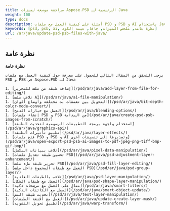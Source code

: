```yaml
---
title: مراجعة موسعة لميزات Aspose.PSD الرئيسية لـ Java
weight: 100
type: docs
description: أمثلة على كيفية العمل مع ملفات PSD و PSB و AI باستخدام Java
keywords: [psd, psb, ai, نظرة عامة, ملخص الميزات, جافا, عينة الكود]
url: /ar/java/update-psd-psb-files-with-java/
---
```


## **نظرة عامة**

**نظرة عامة**

    يرجى التحقق من المقال التالي للحصول على معرفة حول كيفية العمل مع ملفات PSD و PSB في Aspose.PSD لـ Java
    
    1. [إضافة طبقة من ملف للتحرير](/psd/ar/java/add-layer-from-file-for-editing/) 
    1. [تلاعب ملف AI](/psd/ar/java/ai-file-manipulation/) 
    1. [التحويل بين تعمقات بت مختلفة وأوضاع ألوان](/psd/ar/java/bit-depth-color-mode-convert/) 
    1. [العمل مع خيارات الدمج](/psd/ar/java/blending-options/) 
    1. [إنشاء ملفات PSD و PSB من البداية](/psd/ar/java/create-psd-psb-images-from-scratch/) 
    1. [استخدام واجهة برمجة التطبيقات الرسومية لتحديث الطبقة](/psd/ar/java/graphics-api/) 
    1. [تطبيق تأثيرات الطبقة](/psd/ar/java/layer-effects/) 
    1. [فتح ملفات PSD و PSB و AI وتصديرها إلى تنسيقات أخرى](/psd/ar/java/open-export-psd-psb-ai-images-to-pdf-jpeg-png-tiff-bmp-gif-bmp/) 
    1. [تلاعب ببيانات البكسل](/psd/ar/java/pixel-data-manipulation/) 
    1. [تحسين طبقة تعديل ملفات PSD](/psd/ar/java/psd-adjustment-layer-enhancement/) 
    1. [تحرير طبقة ملء ملف PSD](/psd/ar/java/psd-fill-layer-editing/) 
    1. [العمل مع طبقات المجموع داخل ملف PSD](/psd/ar/java/psd-group-layer/) 
    1. [تلاعب بالطبقات العادية](/psd/ar/java/psd-layer-manipulation/) 
    1. [العمل مع طبقات الشكل](/psd/ar/java/psd-shape-layer-manipulation/) 
    1. [مثال على العمل مع مرشحات ذكية](/psd/ar/java/smart-filters/) 
    1. [العمل مع الكائنات الذكية](/psd/ar/java/smart-object-update/) 
    1. [تحديث طبقة النص](/psd/ar/java/text-layer-manipulation/) 
    1. [العمل مع أقنعة الطبقات](/psd/ar/java/update-create-layer-mask/) 
    1. [تطبيق تحويل التشويه](/psd/ar/java/warp-transform/)